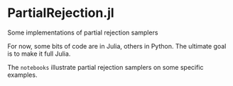 # PartialRejection.jl
Some implementations of partial rejection samplers 

For now, some bits of code are in Julia, others in Python.
The ultimate goal is to make it full Julia.

The `notebooks` illustrate partial rejection samplers on some specific examples.
